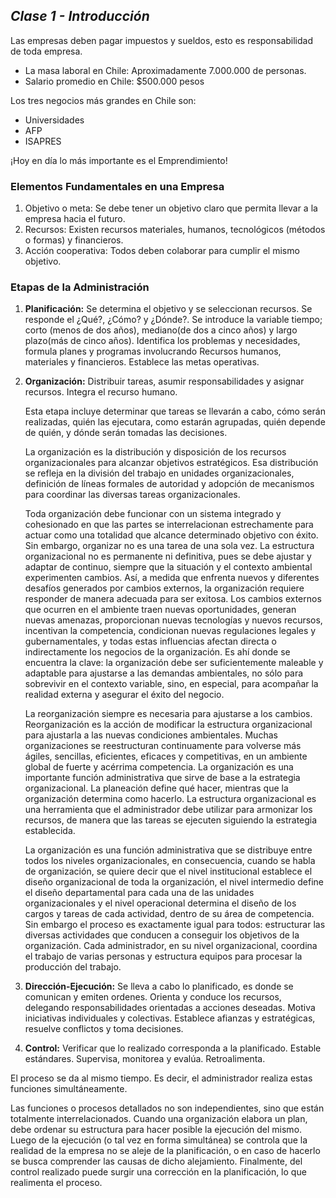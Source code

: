 ## _Clase 1 - Introducción_

Las empresas deben pagar impuestos y sueldos, esto es responsabilidad de toda 
empresa.

 * La masa laboral en Chile: Aproximadamente 7.000.000 de personas.
 * Salario promedio en Chile: $500.000 pesos

Los tres negocios más grandes en Chile son:

 * Universidades
 * AFP
 * ISAPRES

¡Hoy en día lo más importante es el Emprendimiento! 

### Elementos Fundamentales en una Empresa

 1. Objetivo o meta: Se debe tener un objetivo claro que permita llevar a la 
    empresa hacia el futuro.
 2. Recursos: Existen recursos materiales, humanos, tecnológicos (métodos o 
    formas) y financieros.
 3. Acción cooperativa: Todos deben colaborar para cumplir el mismo objetivo.

### Etapas de la Administración

 1. **Planificación:** Se determina el objetivo y se seleccionan recursos. Se 
    responde el ¿Qué?, ¿Cómo? y ¿Dónde?. Se introduce la variable tiempo; corto
    (menos de dos años), mediano(de dos a cinco años) y largo plazo(más de 
    cinco años). Identifica los problemas y necesidades, formula planes y 
    programas involucrando Recursos humanos, materiales y financieros. 
    Establece las metas operativas.
 2. **Organización:** Distribuir tareas, asumir responsabilidades y asignar 
    recursos. Integra el recurso humano.

    Esta etapa incluye determinar que tareas se llevarán a cabo, cómo serán realizadas, quién las ejecutara, como 
    estarán agrupadas, quién depende de quién, y dónde serán tomadas las decisiones.
    
    La organización es la distribución y disposición de los recursos organizacionales para alcanzar objetivos 
    estratégicos. Esa distribución se refleja en la división del trabajo en unidades organizacionales, definición de 
    líneas formales de autoridad y adopción de mecanismos para coordinar las diversas tareas organizacionales.
    
    Toda organización debe funcionar con un sistema integrado y cohesionado en que las partes se interrelacionan 
    estrechamente para actuar como una totalidad que alcance determinado objetivo con éxito. Sin embargo, organizar no
    es una tarea de una sola vez. La estructura organizacional no es permanente ni definitiva, pues se debe ajustar y 
    adaptar de continuo, siempre que la situación y el contexto ambiental experimenten cambios. Así, a medida que 
    enfrenta nuevos y diferentes desafíos generados por cambios externos, la organización requiere responder de manera
    adecuada para ser exitosa. Los cambios externos que ocurren en el ambiente traen nuevas oportunidades, generan 
    nuevas amenazas, proporcionan nuevas tecnologías y nuevos recursos, incentivan la competencia, condicionan nuevas 
    regulaciones legales y gubernamentales, y todas estas influencias afectan directa o indirectamente los negocios de
    la organización. Es ahí donde se encuentra la clave: la organización debe ser suficientemente maleable y adaptable
    para ajustarse a las demandas ambientales, no sólo para sobrevivir en el contexto variable, sino, en especial, 
    para acompañar la realidad externa y asegurar el éxito del negocio.
    
    La reorganización siempre es necesaria para ajustarse a los cambios. Reorganización es la acción de modificar la 
    estructura organizacional para ajustarla a las nuevas condiciones ambientales. Muchas organizaciones se 
    reestructuran continuamente para volverse más ágiles, sencillas, eficientes, eficaces y competitivas, en un 
    ambiente global de fuerte y acérrima competencia.
    La organización es una importante función administrativa que sirve de base a la estrategia organizacional. La 
    planeación define qué hacer, mientras que la organización determina como hacerlo. La estructura organizacional es 
    una herramienta que el administrador debe utilizar para armonizar los recursos, de manera que las tareas se 
    ejecuten siguiendo la estrategia establecida.
    
    La organización es una función administrativa que se distribuye entre todos los niveles organizacionales, en 
    consecuencia, cuando se habla de organización, se quiere decir que el nivel institucional establece el diseño 
    organizacional de toda la organización, el nivel intermedio define el diseño departamental para cada una de las 
    unidades organizacionales y el nivel operacional determina el diseño de los cargos y tareas de cada actividad, 
    dentro de su área de competencia. Sin embargo el proceso es exactamente igual para todos: estructurar las diversas
    actividades que conducen a conseguir los objetivos de la organización. Cada administrador, en su nivel 
    organizacional, coordina el trabajo de varias personas y estructura equipos para procesar la producción del 
    trabajo.
 3. **Dirección-Ejecución:** Se lleva a cabo lo planificado, es donde se 
    comunican y emiten ordenes. Orienta y conduce los recursos, delegando 
    responsabilidades orientadas a acciones deseadas. Motiva iniciativas 
    individuales y colectivas. Establece afianzas y estratégicas, resuelve 
    conflictos y toma decisiones.
 4. **Control:** Verificar que lo realizado corresponda a la planificado. Estable estándares. Supervisa, monitorea y evalúa. Retroalimenta.

El proceso se da al mismo tiempo. Es decir, el administrador realiza estas funciones simultáneamente.

Las funciones o procesos detallados no son independientes, sino que están totalmente interrelacionados. Cuando una organización elabora un plan, debe ordenar su estructura para hacer posible la ejecución del mismo. Luego de la ejecución (o tal vez en forma simultánea) se controla que la realidad de la empresa no se aleje de la planificación, o en caso de hacerlo se busca comprender las causas de dicho alejamiento. Finalmente, del control realizado puede surgir una corrección en la planificación, lo que realimenta el proceso.
